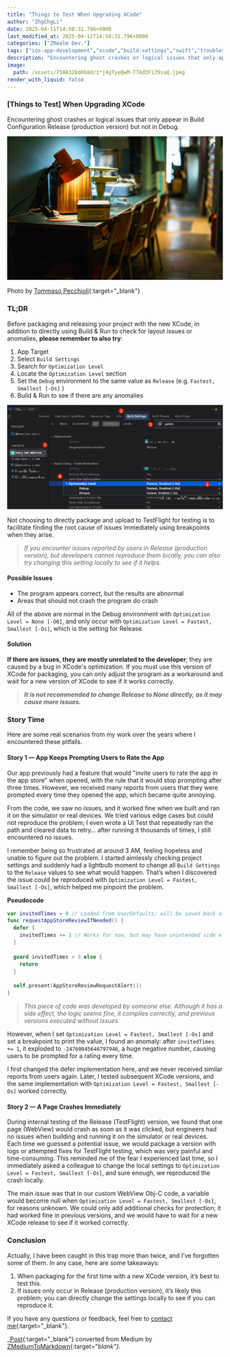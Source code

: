 ```yaml
---
title: "Things to Test When Upgrading XCode"
author: "ZhgChgLi"
date: 2025-04-11T14:50:31.796+0000
last_modified_at: 2025-04-11T14:50:31.796+0000
categories: ["ZRealm Dev."]
tags: ["ios-app-development","xcode","build-settings","swift","troubleshooting"]
description: "Encountering ghost crashes or logical issues that only appear in Build Configuration Release (production version) but not in Debug."
image:
  path: /assets/7508328d8b8d/1*j4gTyeQwM-T7Ad3Fi29saQ.jpeg
render_with_liquid: false
---
```


### \[Things to Test\] When Upgrading XCode

Encountering ghost crashes or logical issues that only appear in Build Configuration Release \(production version\) but not in Debug.

![Photo by [Tommaso Pecchioli](https://unsplash.com/@pecchio?utm_content=creditCopyText&utm_medium=referral&utm_source=unsplash){:target="_blank"}](/assets/7508328d8b8d/1*j4gTyeQwM-T7Ad3Fi29saQ.jpeg)

Photo by [Tommaso Pecchioli](https://unsplash.com/@pecchio?utm_content=creditCopyText&utm_medium=referral&utm_source=unsplash){:target="_blank"}
### TL;DR

Before packaging and releasing your project with the new XCode, in addition to directly using Build & Run to check for layout issues or anomalies, **please remember to also try**:
1. App Target
2. Select `Build Settings`
3. Search for `Optimization Level`
4. Locate the `Optimization Level` section
5. Set the `Debug` environment to the same value as `Release` \(e\.g\. `Fastest, Smallest [-Os]` \)
6. Build & Run to see if there are any anomalies

![](/assets/7508328d8b8d/1*CUqYYFVjyXtxGkMlyd0Suw.png)

Not choosing to directly package and upload to TestFlight for testing is to facilitate finding the root cause of issues immediately using breakpoints when they arise.

> _If you encounter issues reported by users in Release \(production version\), but developers cannot reproduce them locally, you can also try changing this setting locally to see if it helps._ 

#### **Possible Issues**
- The program appears correct, but the results are abnormal
- Areas that should not crash the program do crash

All of the above are normal in the Debug environment with `Optimization Level = None [-O0]`, and only occur with `Optimization Level = Fastest, Smallest [-Os]`, which is the setting for Release.
#### Solution

**If there are issues, they are mostly unrelated to the developer**; they are caused by a bug in XCode's optimization. If you must use this version of XCode for packaging, you can only adjust the program as a workaround and wait for a new version of XCode to see if it works correctly.

> **_It is not recommended to change Release to None directly, as it may cause more issues._** 

### Story Time

Here are some real scenarios from my work over the years where I encountered these pitfalls.
#### Story 1 — App Keeps Prompting Users to Rate the App

Our app previously had a feature that would "invite users to rate the app in the app store" when opened, with the rule that it would stop prompting after three times. However, we received many reports from users that they were prompted every time they opened the app, which became quite annoying.

From the code, we saw no issues, and it worked fine when we built and ran it on the simulator or real devices. We tried various edge cases but could not reproduce the problem; I even wrote a UI Test that repeatedly ran the path and cleared data to retry… after running it thousands of times, I still encountered no issues.

I remember being so frustrated at around 3 AM, feeling hopeless and unable to figure out the problem. I started aimlessly checking project settings and suddenly had a lightbulb moment to change all `Build Settings` to the `Release` values to see what would happen. That’s when I discovered the issue could be reproduced with `Optimization Level = Fastest, Smallest [-Os]`, which helped me pinpoint the problem.

**Pseudocode**
```swift
var invitedTimes = 0 // Loaded from UserDefaults; will be saved back after update
func requestAppStoreReviewIfNeeded() {
  defer {
    invitedTimes += 1 // Works for now, but may have unintended side effects
  }

  guard invitedTimes < 3 else {
    return
  }
  
  self.present(AppStoreReviewRequestAlert())
}
```

> _This piece of code was developed by someone else. Although it has a side effect, the logic seems fine, it compiles correctly, and previous versions executed without issues._ 

However, when I set `Optimization Level = Fastest, Smallest [-Os]` and set a breakpoint to print the value, I found an anomaly: after `invitedTimes += 1`, it exploded to `-24760045646797946`, a huge negative number, causing users to be prompted for a rating every time.

I first changed the defer implementation here, and we never received similar reports from users again. Later, I tested subsequent XCode versions, and the same implementation with `Optimization Level = Fastest, Smallest [-Os]` worked correctly.
#### Story 2 — A Page Crashes Immediately

During internal testing of the Release \(TestFlight\) version, we found that one page \(WebView\) would crash as soon as it was clicked, but engineers had no issues when building and running it on the simulator or real devices. Each time we guessed a potential issue, we would package a version with logs or attempted fixes for TestFlight testing, which was very painful and time-consuming. This reminded me of the fear I experienced last time, so I immediately asked a colleague to change the local settings to `Optimization Level = Fastest, Smallest [-Os]`, and sure enough, we reproduced the crash locally.

The main issue was that in our custom WebView Obj-C code, a variable would become null when `Optimization Level = Fastest, Smallest [-Os]`, for reasons unknown. We could only add additional checks for protection; it had worked fine in previous versions, and we would have to wait for a new XCode release to see if it worked correctly.
### Conclusion

Actually, I have been caught in this trap more than twice, and I’ve forgotten some of them. In any case, here are some takeaways:
1. When packaging for the first time with a new XCode version, it’s best to test this.
2. If issues only occur in Release \(production version\), it’s likely this problem; you can directly change the settings locally to see if you can reproduce it.

If you have any questions or feedback, feel free to [contact me](https://www.zhgchg.li/contact){:target="_blank"}.

_[Post](https://medium.com/zrealm-ios-dev/%E9%80%9A%E9%9D%88%E7%AD%86%E8%A8%98-xcode-%E5%8D%87%E7%B4%9A%E6%99%82%E6%9C%80%E5%A5%BD%E6%B8%AC%E4%B8%80%E4%B8%8B%E7%9A%84%E4%BA%8B-7508328d8b8d){:target="_blank"} converted from Medium by [ZMediumToMarkdown](https://github.com/ZhgChgLi/ZMediumToMarkdown){:target="_blank"}._